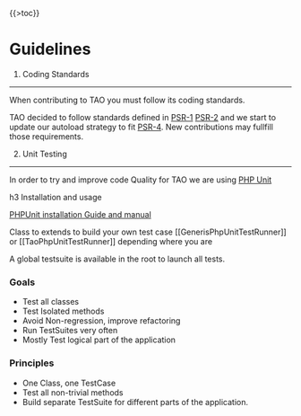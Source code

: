 {{\>toc}}

Guidelines
==========

1. Coding Standards
-------------------

When contributing to TAO you must follow its coding standards.

TAO decided to follow standards defined in [PSR-1](http://www.php-fig.org/psr/psr-1/) [PSR-2](http://www.php-fig.org/psr/psr-2/) and we start to update our autoload strategy to fit [PSR-4](http://www.php-fig.org/psr/psr-4/). New contributions may fullfill those requirements.

2. Unit Testing
---------------

In order to try and improve code Quality for TAO we are using [PHP Unit](http://phpunit.de)

h3 Installation and usage

[PHPUnit installation Guide and manual](http://phpunit.de/manual/current/en/installation.html)

Class to extends to build your own test case [[GenerisPhpUnitTestRunner]] or [[TaoPhpUnitTestRunner]] depending where you are

A global testsuite is available in the root to launch all tests.

### Goals

-   Test all classes
-   Test Isolated methods
-   Avoid Non-regression, improve refactoring
-   Run TestSuites very often
-   Mostly Test logical part of the application

### Principles

-   One Class, one TestCase
-   Test all non-trivial methods
-   Build separate TestSuite for different parts of the application.

